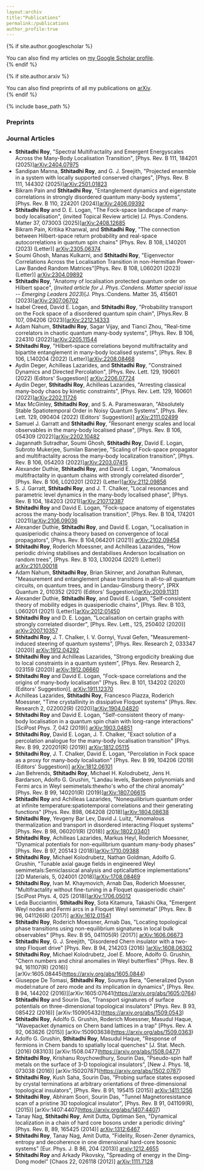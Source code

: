 ```yaml
---
layout:archiv
title:"Publications"
permalink:/publications
author_profile:true
---
```


{% if site.author.googlescholar %}
  <div class="wordwrap">You can also find my articles on <a href="{{site.author.googlescholar}}">my Google Scholar profile</a>.</div>
{% endif %}

{% if site.author.arxiv %}
  <div class="wordwrap">You can also find preprints of all my publications on <a href="{{site.author.arxiv}}">arXiv</a>.</div>
{% endif %}



{% include base_path %}

<h3> Preprints </h3>



### Journal Articles

- **Sthitadhi Roy**, "Spectral Multifractality and Emergent Energyscales Across the Many-Body Localisation Transition", [Phys. Rev. B 111, 184201 (2025)][arXiv:2404.07975](https://arxiv.org/abs/2404.07975)
- Sandipan Manna, **Sthitadhi Roy**, and G. J. Sreejith, "Projected ensemble in a system with locally supported conserved charges", [Phys. Rev. B 111, 144302 (2025)][arXiv:2501.01823](https://arxiv.org/abs/2501.01823)
- Bikram Pain and **Sthitadhi Roy**, "Entanglement dynamics and eigenstate correlations in strongly disordered quantum many-body systems", [Phys. Rev. B 110, 224201 (2024)][arXiv:2406.09392](https://arxiv.org/abs/2406.09392)
- **Sthitadhi Roy** and D. E. Logan, "The Fock-space landscape of many-body localisation",  (invited Topical Review article) [J. Phys.:Condens. Matter 37, 073003 (2025)][arXiv:2408.12685](https://arxiv.org/abs/2408.12685)
- Bikram Pain, Kritika Khanwal, and **Sthitadhi Roy**, "The connection between Hilbert-space return probability and real-space autocorrelations in quantum spin chains" [Phys. Rev. B 108, L140201 (2023) (Letter)] [arXiv:2305.06374](https://arxiv.org/abs/2305.06374)
- Soumi Ghosh, Manas Kulkarni, and **Sthitadhi Roy**, "Eigenvector Correlations Across the Localisation Transition in non-Hermitian Power-Law Banded Random Matrices"[Phys. Rev. B 108, L060201 (2023) (Letter)] [arXiv:2304.09892](https://arxiv.org/abs/2304.09892)
- **Sthitadhi Roy**, "Anatomy of localisation protected quantum order on Hilbert space", (*Invited article for J. Phys.:Condens. Matter special issue -- Emerging Leaders 2023*)[J. Phys.:Condens. Matter 35, 415601 (2023)][arXiv:2307.06702](https://arxiv.org/abs/2307.06702)
- Isabel Creed, David E. Logan, and **Sthitadhi Roy**, "Probability transport on the Fock space of a disordered quantum spin chain", [Phys.Rev. B 107, 094206 (2023)][arXiv:2212.14333](https://arxiv.org/abs/2212.14333)
- Adam Nahum, **Sthitadhi Roy**, Sagar Vijay, and Tianci Zhou, "Real-time correlators in chaotic quantum many-body systems", [Phys. Rev. B 106, 224310 (2022)][arXiv:2205.11544](https://arxiv.org/abs/2205.11544)
- **Sthitadhi Roy**, "Hilbert-space correlations beyond multifractality and bipartite entanglement in many-body localised systems", [Phys. Rev. B 106, L140204 (2022) (Letter)][arXiv:2208.08468](https://arxiv.org/abs/2208.08468)
- Aydin Deger, Achilleas Lazarides, and **Sthitadhi Roy**, "Constrained Dynamics and Directed Percolation", [Phys. Rev. Lett. 129, 190601 (2022) (Editors' Suggestion)] [arXiv:2206.07724](https://arxiv.org/abs/2206.07724)
- Aydin Deger, **Sthitadhi Roy**, Achilleas Lazarides, "Arresting classical many-body chaos by kinetic constraints", [Phys. Rev. Lett. 129, 160601 (2022)][arXiv:2202.11726](https://arxiv.org/abs/2202.11726)
- Max McGinley, **Sthitadhi Roy**, and S. A. Parameswaran, "Absolutely Stable Spatiotemporal Order in Noisy Quantum Systems", [Phys. Rev. Lett. 129, 090404 (2022) (Editors' Suggestion)] [arXiv:2111.02499](https://arxiv.org/abs/2111.02499)
- Samuel J. Garratt and  **Sthitadhi Roy**, "Resonant energy scales and local observables in the many-body localised phase", [Phys. Rev. B 106, 054309 (2022)][arXiv:2202.10482](https://arxiv.org/abs/2202.10482)
- Jagannath Sutradhar, Soumi Ghosh, **Sthitadhi Roy**, David E. Logan, Subroto Mukerjee, Sumilan Banerjee, "Scaling of Fock-space propagator and multifractality across the many-body localization transition", [Phys. Rev. B 106, 054203 (2022)][arXiv:2203.07415](https://arxiv.org/abs/2203.07415)
- Alexander Duthie, **Sthitadhi Roy**, and David E. Logan, "Anomalous multifractality in quantum chains with strongly correlated disorder", [Phys. Rev. B 106, L020201 (2022) (Letter)][arXiv:2112.09856](https://arxiv.org/abs/2112.09856)
- S. J. Garratt, **Sthitadhi Roy**, and J. T. Chalker, "Local resonances and parametric level dynamics in the many-body localised phase", [Phys. Rev. B 104, 184203 (2021)][arXiv:2107.12387](https://arxiv.org/abs/2107.12387)
- **Sthitadhi Roy** and David E. Logan, "Fock-space anatomy of eigenstates across the many-body localisation transition", [Phys. Rev. B 104, 174201 (2021)][arXiv:2106.09036](https://arxiv.org/abs/2106.09036)
- Alexander Duthie, **Sthitadhi Roy**, and David E. Logan, "Localisation in quasiperiodic chains:a theory based on convergence of local propagators", [Phys. Rev. B 104,064201 (2021)] [arXiv:2102.09454](https://arxiv.org/abs/2102.09454)
- **Sthitadhi Roy**, Roderich Moessner, and Achilleas Lazarides, "How periodic driving stabilises and destabilises Anderson localisation on random trees", [Phys. Rev. B 103, L100204 (2021) (Letter)] [arXiv:2101.00018](https://arxiv.org/abs/2101.00018)
- Adam Nahum, **Sthitadhi Roy**, Brian Skinner, and Jonathan Ruhman, "Measurement and entanglement phase transitions in all-to-all quantum circuits, on quantum trees, and in Landau-Ginsburg theory", [PRX Quantum  2, 010352 (2021) (Editors' Suggestion)][arXiv:2009.11311](https://arxiv.org/abs/2009.11311)
- Alexander Duthie, **Sthitadhi Roy**, and David E. Logan, "Self-consistent theory of mobility edges in quasiperiodic chains",  [Phys. Rev. B 103, L060201 (2021) (Letter)][arXiv:2012:01450](https://arxiv.org/abs/2012:01450)
- **Sthitadhi Roy** and D. E. Logan, "Localisation on certain graphs with strongly correlated disorder", [Phys. Rev. Lett., 125, 250402 (2020)] [arXiv:2007.10357](https://arxiv.org/abs/2007.10357)
- **Sthitadhi Roy**, J. T. Chalker, I. V. Gornyi, Yuval Gefen, "Measurement-induced steering of quantum systems", [Phys. Rev. Research 2, 033347 (2020)] [arXiv:1912.04292](https://arxiv.org/abs/1912.04292)
- **Sthitadhi Roy** and Achilleas Lazarides, "Strong ergodicity breaking due to local constraints in a quantum system", [Phys. Rev. Research 2, 023159 (2020)] [arXiv:1912.06660](https://arxiv.org/abs/1912.06660)
- **Sthitadhi Roy** and David E. Logan, "Fock-space correlations and the origins of many-body localisation" [Phys. Rev. B 101, 134202 (2020) (Editors' Suggestion)], [arXiv:1911.12370](https://arxiv.org/abs/1911.12370)
- Achilleas Lazarides, **Sthitadhi Roy**, Francesco Piazza, Roderich Moessner, "Time crystallinity in dissipative Floquet systems" [Phys. Rev. Research 2, 022002(R) (2020)][arXiv:1904.04820](https://arxiv.org/abs/1904.04820)
- **Sthitadhi Roy** and David E. Logan, "Self-consistent theory of many-body localisation in a quantum spin chain with long-range interactions"[SciPost Phys. 7, 042 (2019)] [arXiv:1903.04851](https://arxiv.org/abs/1903.04851)
- **Sthitadhi Roy**, David E. Logan, J. T. Chalker, "Exact solution of a percolation analogue for the many-body localisation transition" [Phys. Rev. B 99, 220201(R) (2019)] [arXiv:1812.05115](https://arxiv.org/abs/1812.05115)
- **Sthitadhi Roy**, J. T. Chalker, David E. Logan, "Percolation in Fock space as a proxy for many-body localisation" [Phys. Rev. B 99, 104206 (2019) (Editors' Suggestion)] [arXiv:1812.06101](https://arxiv.org/abs/1812.06101)
- Jan Behrends, **Sthitadhi Roy**, Michael H. Kolodrubetz, Jens H. Bardarson, Adolfo G. Grushin, "Landau levels, Bardeen polynomials and Fermi arcs in Weyl semimetals:thewho's who of the chiral anomaly" [Phys. Rev. B 99, 140201(R) (2019)][arXiv:1807.06615](https://arxiv.org/abs/1807.06615)
- **Sthitadhi Roy** and Achilleas Lazarides, "Nonequilibrium quantum order at infinite temperature:spatiotemporal correlations and their generating functions" [Phys. Rev. B98, 064208 (2018)][arXiv:1804.08638](https://arxiv.org/abs/1804.08638)
- **Sthitadhi Roy**, Yevgeny Bar Lev, David J. Luitz, "Anomalous thermalization and transport in disordered interacting Floquet systems" [Phys. Rev. B 98, 060201(R) (2018)] [arXiv:1802.03401](https://arxiv.org/abs/1802.03401)
- **Sthitadhi Roy**, Achilleas Lazarides, Markus Heyl, Roderich Moessner, "Dynamical potentials for non-equilibrium quantum many-body phases" [Phys. Rev. B 97, 205143 (2018)][arXiv:1710.09388](https://arxiv.org/abs/1710.09388)
- **Sthitadhi Roy**, Michael Kolodrubetz, Nathan Goldman, Adolfo G. Grushin, "Tunable axial gauge fields in engineered Weyl semimetals:Semiclassical analysis and opticallattice implementations" [2D Materials, 5, 024001 (2018)][arXiv:1708.08469](https://arxiv.org/abs/1708.08469)
- **Sthitadhi Roy**, Ivan M. Khaymovich, Arnab Das, Roderich Moessner, "Multifractality without fine-tuning in a Floquet quasiperiodic chain" [SciPost Phys. 4, 025 (2018)][arXiv:1706.05012](https://arxiv.org/abs/1706.05012)
- Leda Bucciantini, **Sthitadhi Roy**, Sota Kitamura, Takashi Oka,  "Emergent Weyl nodes and Fermi arcs in a Floquet Weyl semimetal" [Phys. Rev. B 96, 041126(R) (2017)] [arXiv:1612.01541](https://arxiv.org/abs/1612.01541)
- **Sthitadhi Roy**, Roderich Moessner, Arnab Das, "Locating topological phase transitions using non-equilibrium signatures in local bulk observables"  [Phys. Rev. B 95, 041105(R) (2017)] [arXiv:1606.06673](https://arxiv.org/abs/1606.06673)
- **Sthitadhi Roy**, G. J. Sreejith, "Disordered Chern insulator with a two-step Floquet drive" [Phys. Rev. B 94, 214203 (2016) ][arXiv:1608.06302](https://arxiv.org/abs/1608.06302)
- **Sthitadhi Roy**, Michael Kolodrubetz, Joel E. Moore, Adolfo G. Grushin, "Chern numbers and chiral anomalies in Weyl butterflies" [Phys. Rev. B 94, 161107(R) (2016)] [arXiv:1605.08445(https://arxiv.org/abs/1605.0844)
- Giuseppe De Tomasi, **Sthitadhi Roy**, Soumya Bera, "Generalized Dyson model:nature of zero mode and its implication in dynamics", [Phys. Rev. B 94, 144202 (2016)][arXiv:1605:07641(https://arxiv.org/abs/1605:0764)
- **Sthitadhi Roy** and  Sourin Das, "Transport signatures of surface potentials on three-dimensional topological insulators" [Phys. Rev. B 93, 085422 (2016)] [arXiv:150905432(https://arxiv.org/abs/1509.0543)
- **Sthitadhi Roy**, Adolfo G. Grushin, Roderich Moessner, Masudul Haque, "Wavepacket dynamics on Chern band lattices in a trap" [Phys. Rev. A 92, 063626 (2015)] [arXiv:150903638(https://arxiv.org/abs/1509.0363)
- Adolfo G. Grushin, **Sthitadhi Roy**, Masudul Haque, "Response of fermions in Chern bands to spatially local quenches" [J. Stat. Mech. (2016) 083103] [arXiv:1508.0477(https://arxiv.org/abs/1508.0477)
- **Sthitadhi Roy**, Krishanu Roychowdhury, Sourin Das, "Pseudo-spin half metals on the surface of 3-D topological insulators", [New J. Phys. 18, 073038 (2016)] [arXiv:150207871(https://arxiv.org/abs/1502.0787)
- **Sthitadhi Roy**, Kush Saha, Sourin Das, "Probing surface states exposed by crystal terminations at arbitrary orientations of three-dimensional topological insulators", [Phys. Rev. B 91, 195415 (2015)] [arXiv:1411:1256](https://arxiv.org/abs/1411:1256)
- **Sthitadhi Roy**, Abhiram Soori, Sourin Das, "Tunnel Magnetoresistance scan of a pristine 3D topological insulator", [Phys. Rev. B 91, 041109(R), (2015)] [arXiv:1407:4407(https://arxiv.org/abs/1407:4407)
- Tanay Nag, **Sthitadhi Roy**, Amit Dutta, Diptiman Sen, "Dynamical localization in a chain of hard core bosons under a periodic driving" [Phys. Rev. B, 89, 165425 (2014)] [arXiv:1312:6467](https://arxiv.org/abs/1312:6467)
- **Sthitadhi Roy**, Tanay Nag, Amit Dutta, "Fidelity, Rosen-Zener dynamics, entropy and decoherence in one dimensional hard-core bosonic systems" [Eur. Phys. J. B 86, 204 (2013)] [arxiv:1212.4655](https://arxiv.org/abs/1212.4655)
- **Sthitadhi Roy** and Arkady Pikovsky, "Spreading of energy in the Ding-Dong model" [Chaos 22, 026118 (2012)] [arXiv:1111.7128](https://arxiv.org/abs/1111.7128) 

<!-- New style rendering if publication categories are defined -->
<!-- {% if site.publication_category %}
  {% for category in site.publication_category  %}
    {% assign title_shown = false %}
    {% for post in site.publications reversed %}
      {% if post.category != category[0] %}
        {% continue %}
      {% endif %}
      {% unless title_shown %}
        <h2>{{ category[1].title }}</h2><hr />
        {% assign title_shown = true %}
      {% endunless %}
      {% include archive-single.html %}
    {% endfor %}
  {% endfor %}
{% else %}
  {% for post in site.publications reversed %}
    {% include archive-single.html %}
  {% endfor %}
{% endif %} -->



